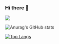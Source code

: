 ### Hi there 👋

<!--
**zxcv00/zxcv00** is a ✨ _special_ ✨ repository because its `README.md` (this file) appears on your GitHub profile.

Here are some ideas to get you started:

- 🔭 I’m currently working on ...
- 🌱 I’m currently learning ...
- 👯 I’m looking to collaborate on ...
- 🤔 I’m looking for help with ...
- 💬 Ask me about ...
- 📫 How to reach me: ...
- 😄 Pronouns: ...
- ⚡ Fun fact: ...
-->

<img src="https://capsule-render.vercel.app/api?type=soft&color=B5E5FF&height=300&section=header&text=Lee%20render&fontSize=90" />


![Anurag's GitHub stats](https://github-readme-stats.vercel.app/api?username=zxcv00&show_icons=true&theme=graywhite)

[![Top Langs](https://github-readme-stats.vercel.app/api/top-langs/?username=zxcv00&layout=compact&theme=graywhite)](https://github.com/anuraghazra/github-readme-stats)

